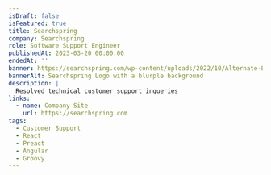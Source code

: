 ```yaml
---
isDraft: false
isFeatured: true
title: Searchspring
company: Searchspring
role: Software Support Engineer
publishedAt: 2023-03-20 00:00:00
endedAt: ''
banner: https://searchspring.com/wp-content/uploads/2022/10/Alternate-Logo-White.png
bannerAlt: Searchspring Logo with a blurple background
description: |
  Resolved technical customer support inqueries
links:
  - name: Company Site
    url: https://searchspring.com
tags:
  - Customer Support
  - React
  - Preact
  - Angular
  - Groovy
---
```

